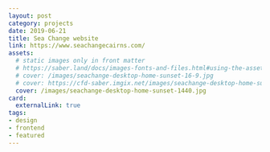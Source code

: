 ```yaml
---
layout: post
category: projects
date: 2019-06-21
title: Sea Change website
link: https://www.seachangecairns.com/
assets:
  # static images only in front matter
  # https://saber.land/docs/images-fonts-and-files.html#using-the-assets-page-attribute
  # cover: /images/seachange-desktop-home-sunset-16-9.jpg
  # cover: https://cfd-saber.imgix.net/images/seachange-desktop-home-sunset-16-9.jpg
  cover: /images/seachange-desktop-home-sunset-1440.jpg
card:
  externalLink: true
tags: 
- design
- frontend
- featured
---
```



